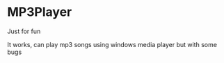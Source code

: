 # MP3Player
Just for fun


It works, can play mp3 songs using windows media player but with some bugs

